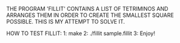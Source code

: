 THE PROGRAM 'FILLIT' CONTAINS A LIST OF TETRIMINOS AND ARRANGES THEM IN ORDER TO 
CREATE THE SMALLEST SQUARE POSSIBLE. THIS IS MY ATTEMPT TO SOLVE IT.

HOW TO TEST FILLIT:            1: make    2: ./fillit sample.fillit    3: Enjoy!
